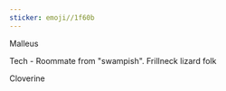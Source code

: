 ```yaml
---
sticker: emoji//1f60b
---
```

Malleus 

Tech - Roommate from "swampish". Frillneck lizard folk 

Cloverine 